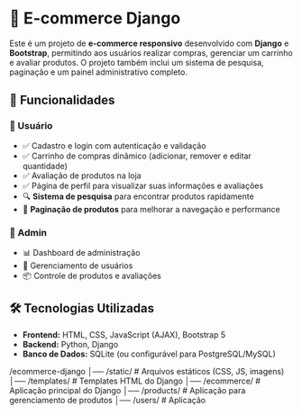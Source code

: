 # 🛒 E-commerce Django  

Este é um projeto de **e-commerce responsivo** desenvolvido com **Django** e **Bootstrap**, permitindo aos usuários realizar compras, gerenciar um carrinho e avaliar produtos. O projeto também inclui um sistema de pesquisa, paginação e um painel administrativo completo.  

## 🚀 Funcionalidades  

### 👥 Usuário  
- ✅ Cadastro e login com autenticação e validação  
- ✅ Carrinho de compras dinâmico (adicionar, remover e editar quantidade)  
- ✅ Avaliação de produtos na loja  
- ✅ Página de perfil para visualizar suas informações e avaliações  
- 🔍 **Sistema de pesquisa** para encontrar produtos rapidamente  
- 📄 **Paginação de produtos** para melhorar a navegação e performance  

### 🔧 Admin  
- 📊 Dashboard de administração  
- 👤 Gerenciamento de usuários  
- 📦 Controle de produtos e avaliações  

## 🛠️ Tecnologias Utilizadas  

- **Frontend:** HTML, CSS, JavaScript (AJAX), Bootstrap 5
- **Backend:** Python, Django  
- **Banco de Dados:** SQLite (ou configurável para PostgreSQL/MySQL)  


/ecommerce-django │── /static/ # Arquivos estáticos (CSS, JS, imagens) │── /templates/ # Templates HTML do Django │── /ecommerce/ # Aplicação principal do Django │── /products/ # Aplicação para gerenciamento de produtos │── /users/ # Aplicação
